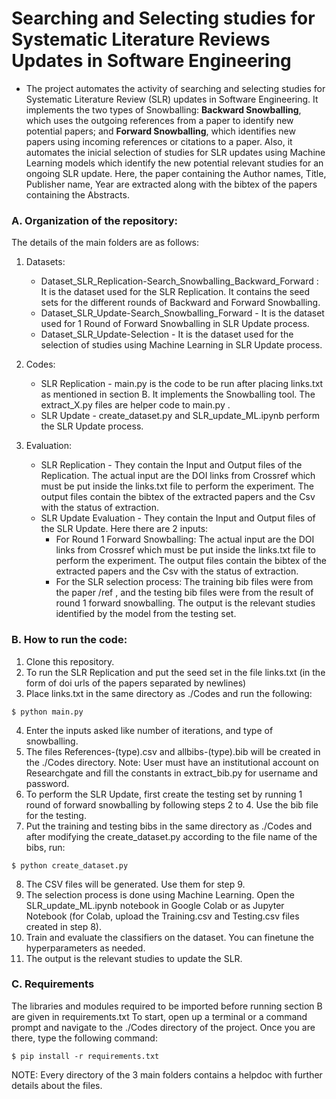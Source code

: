 # Searching and Selecting studies for Systematic Literature Reviews Updates in Software Engineering

- The project automates the activity of searching and selecting studies for Systematic Literature Review (SLR) updates in Software Engineering. It implements the two types of Snowballing: **Backward Snowballing**, which uses the outgoing references from a paper to identify new potential papers; and **Forward Snowballing**, which identifies new papers using incoming references or citations to a paper. Also, it automates the inicial selection of studies for SLR updates using Machine Learning models which identify the new potential relevant studies for an ongoing SLR update. Here, the paper containing the Author names, Title, Publisher name, Year are extracted along with the bibtex of the papers containing the Abstracts.


### A. Organization of the repository:
The details of the main folders are as follows:
1. Datasets:
   - Dataset_SLR_Replication-Search_Snowballing_Backward_Forward : It is the dataset used for the SLR Replication. It contains the seed sets for the different rounds of Backward and Forward Snowballing.
   - Dataset_SLR_Update-Search_Snowballing_Forward - It is the dataset used for 1 Round of Forward Snowballing in SLR Update process. 
   - Dataset_SLR_Update-Selection -  It is the dataset used for the selection of studies using Machine Learning in SLR Update process.
   
2. Codes: 
   - SLR Replication - main.py is the code to be run after placing links.txt as mentioned in section B. It implements the Snowballing tool. The extract_X.py files are helper code to main.py . 
   - SLR Update - create_dataset.py and SLR_update_ML.ipynb perform the SLR Update process.

3. Evaluation:
   - SLR Replication - They contain the Input and Output files of the Replication. The actual input are the DOI links from Crossref which must be put inside the links.txt file to perform the experiment. The output files contain the bibtex of the extracted papers and the Csv with the status of extraction.
   - SLR Update Evaluation - They contain the Input and Output files of the SLR Update. Here there are 2 inputs:
        - For Round 1 Forward Snowballing: The actual input are the DOI links from Crossref which must be put inside the links.txt file to perform the experiment. The output files contain the bibtex of the extracted papers and the Csv with the status of extraction.
        - For the SLR selection process: The training bib files were from the paper /ref , and the testing bib files were from the result of round 1 forward snowballing. The output is the relevant studies identified by the model from the testing set.


### B. How to run the code:
1. Clone this repository.
2. To run the SLR Replication and put the seed set in the file links.txt (in the form of doi urls of the papers separated by newlines)
3. Place links.txt in the same directory as ./Codes and run the following:
  ```
  $ python main.py
  ```
4. Enter the inputs asked like number of iterations, and type of snowballing.
5. The files References-(type).csv and allbibs-(type).bib will be created in the ./Codes directory.
Note: User must have an institutional account on Researchgate and fill the constants in extract_bib.py for username and password.
6. To perform the SLR Update, first create the testing set by running 1 round of forward snowballing by following steps 2 to 4. Use the bib file for the testing. 
7. Put the training and testing bibs in the same directory as ./Codes and after modifying the create_dataset.py according to the file name of the bibs, run:
  ```
  $ python create_dataset.py
  ```
8. The CSV files will be generated. Use them for step 9.
9. The selection process is done using Machine Learning. Open the SLR_update_ML.ipynb notebook in Google Colab or as Jupyter Notebook (for Colab, upload the Training.csv and Testing.csv files created in step 8).
10. Train and evaluate the classifiers on the dataset. You can finetune the hyperparameters as needed.
11. The output is the relevant studies to update the SLR.


### C. Requirements
The libraries and modules required to be imported before running section B are given in requirements.txt
To start, open up a terminal or a command prompt and navigate to the ./Codes directory of the project. Once you are there, type the following command:
  ```
  $ pip install -r requirements.txt
  ``` 
  
 
NOTE: Every directory of the 3 main folders contains a helpdoc with further details about the files.
